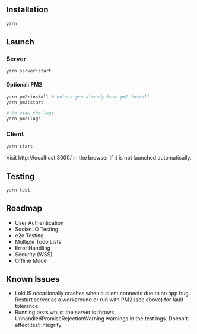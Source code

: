 ## Installation

```sh
yarn
```

## Launch

### Server

```sh
yarn server:start
```

#### Optional: PM2

```sh
yarn pm2:install # unless you already have pm2 install
yarn pm2:start

# To view the logs...
yarn pm2:logs
```

### Client

```sh
yarn start
```

Visit http://localhost:3000/ in the browser if it is not launched automatically.

## Testing

```sh
yarn test
```

## Roadmap

- User Authentication
- Socket.IO Testing
- e2e Testing
- Multiple Todo Lists
- Error Handling
- Security (WSS)
- Offline Mode

## Known Issues

- LokiJS occasionally crashes when a client connects due to an app bug. Restart server as a workaround or run with PM2 (see above) for fault tolerance.
- Running tests whilst the server is throws UnhandledPromiseRejectionWarning warnings in the test logs. Doesn't affect test integrity.
